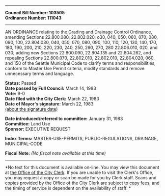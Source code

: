 * * * * *  
  
**Council Bill Number: [](#h0)[](#h2)103505**   
**Ordinance Number: 111043**  
  
* * * * *  
  
AN ORDINANCE relating to the Grading and Drainage Control Ordinance, amending Sections 22.800.080, 22.802.020, o30, 040, 050, 060, 070, 080, 090, 100, 22.804.030, 040, 050, 070, 080, 090, 100, 110, 120, 130, 140, 170, 180, 190, 200, 210, 220, 230, 240, 250, 260, 270, 280 22.806.010, 020, and 030; adding new Sections 22.800.090, 22.804.135 and 22.804.262, and repealing Sections 22.800.070, 22.802.010, 22.802.010, 22.804.020, 060, and 150 of the Seattle Municipal Code to clarify terms and responsibilities, conform to Master Use Permit criteria, modify standards and remove unnecessary terms and language.  
  
**Status:** Passed   
**Date passed by Full Council:** March 14, 1983   
**Vote:** 9-0   
**Date filed with the City Clerk:** March 22, 1983   
**Date of Mayor's signature:** March 22, 1983   
[(about the signature date)](/~public/approvaldate.htm)   
  
  
**Date introduced/referred to committee:** January 31, 1983   
**Committee:** Land Use   
**Sponsor:** EXECUTIVE REQUEST   
  
**Index Terms:** MASTER-USE-PERMITS, PUBLIC-REGULATIONS, DRAINAGE, MUNICIPAL-CODE  
  
**Fiscal Note:** *(No fiscal note available at this time)*  
  
* * * * *  
  
*No text for this document is available on-line. You may view this document at [the Office of the City Clerk](http://www.seattle.gov/leg/clerk/contactUs.htm). If you are unable to visit the Clerk's Office, you may request a copy or scan be made for you by Clerk staff. Scans and copies provided by the Office of the City Clerk are subject to [copy fees](http://clerk.seattle.gov/~public/clerkfees.htm), and the timing of service is dependent on the availability of staff. *  
  
  
